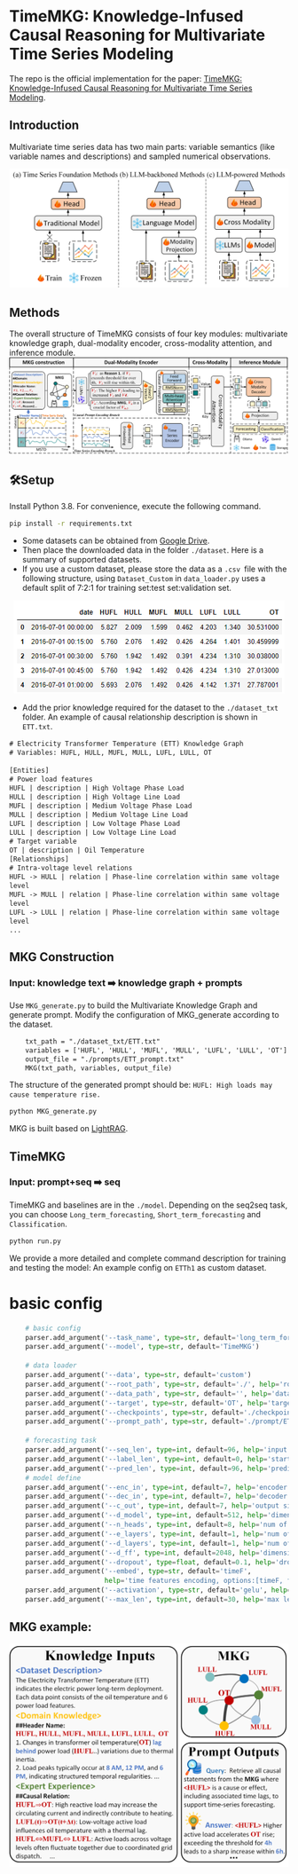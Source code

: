 # TimeMKG: Knowledge-Infused Causal Reasoning for Multivariate Time Series Modeling
The repo is the official implementation for the paper: [TimeMKG: Knowledge-Infused Causal Reasoning for Multivariate Time Series Modeling](https://arxiv.org/pdf/2508.09630).

## Introduction
Multivariate time series data has two main parts: variable semantics (like variable names and descriptions) and sampled numerical observations.

![Introduction](https://github.com/YifeiSunEcust/TimeMKG/blob/main/fig/Introduction.png)  

## Methods
The overall structure of TimeMKG consists of four key modules: multivariate knowledge graph, dual-modality encoder, cross-modality attention, and inference module.
![TimeMKG](https://github.com/YifeiSunEcust/TimeMKG/blob/main/fig/TimeMKG.png)  

## 🛠️Setup
Install Python 3.8. For convenience, execute the following command.
```bash
pip install -r requirements.txt
```
- Some datasets can be obtained from [Google Drive](https://drive.google.com/file/d/1l51QsKvQPcqILT3DwfjCgx8Dsg2rpjot/view). 
- Then place the downloaded data in the folder `./dataset`. Here is a summary of supported datasets.
- If you use a custom dataset, please store the data as a `.csv `file with the following structure, using `Dataset_Custom` in `data_loader.py` uses a default split of 7:2:1 for training set:test set:validation set.
<p align="center">
  <img src="https://github.com/YifeiSunEcust/TimeMKG/blob/main/fig/data.png" alt="csv">
</p>

- Add the prior knowledge required for the dataset to the `./dataset_txt` folder. An example of causal relationship description is shown in `ETT.txt`.

```
# Electricity Transformer Temperature (ETT) Knowledge Graph
# Variables: HUFL, HULL, MUFL, MULL, LUFL, LULL, OT

[Entities]
# Power load features
HUFL | description | High Voltage Phase Load
HULL | description | High Voltage Line Load
MUFL | description | Medium Voltage Phase Load
MULL | description | Medium Voltage Line Load
LUFL | description | Low Voltage Phase Load
LULL | description | Low Voltage Line Load
# Target variable
OT | description | Oil Temperature
[Relationships]
# Intra-voltage level relations
HUFL -> HULL | relation | Phase-line correlation within same voltage level
MUFL -> MULL | relation | Phase-line correlation within same voltage level
LUFL -> LULL | relation | Phase-line correlation within same voltage level
...
```

## MKG Construction
### Input: knowledge text ➡️  knowledge graph + prompts
Use `MKG_generate.py` to build the Multivariate Knowledge Graph and generate prompt. 
Modify the configuration of MKG_generate according to the dataset.
```
    txt_path = "./dataset_txt/ETT.txt"
    variables = ['HUFL', 'HULL', 'MUFL', 'MULL', 'LUFL', 'LULL', 'OT'] 
    output_file = "./prompts/ETT_prompt.txt" 
    MKG(txt_path, variables, output_file)
```
The structure of the generated prompt should be: `HUFL: High loads may cause temperature rise.`

```bash
python MKG_generate.py
```
MKG is built based on [LightRAG](https://github.com/HKUDS/LightRAG). 

## TimeMKG
### Input: prompt+seq ➡️  seq
TimeMKG and baselines are in the `./model`. Depending on the seq2seq task, you can choose `Long_term_forecasting`, `Short_term_forecasting` and `Classification`.
```bash
python run.py
```
We provide a more detailed and complete command description for training and testing the model:
An example config on `ETTh1` as custom dataset.
# basic config
```python
    # basic config
    parser.add_argument('--task_name', type=str, default='long_term_forecast')
    parser.add_argument('--model', type=str, default='TimeMKG')

    # data loader
    parser.add_argument('--data', type=str, default='custom')
    parser.add_argument('--root_path', type=str, default='./', help='root path of the data file')
    parser.add_argument('--data_path', type=str, default='', help='data file')
    parser.add_argument('--target', type=str, default='OT', help='target feature in S or MS task')
    parser.add_argument('--checkpoints', type=str, default='./checkpoints/', help='location of model checkpoints')
    parser.add_argument('--prompt_path', type=str, default='./prompt/ETT_prompts')

    # forecasting task
    parser.add_argument('--seq_len', type=int, default=96, help='input sequence length')
    parser.add_argument('--label_len', type=int, default=0, help='start token length')
    parser.add_argument('--pred_len', type=int, default=96, help='prediction sequence length')
    # model define
    parser.add_argument('--enc_in', type=int, default=7, help='encoder input size')
    parser.add_argument('--dec_in', type=int, default=7, help='decoder input size')
    parser.add_argument('--c_out', type=int, default=7, help='output size')
    parser.add_argument('--d_model', type=int, default=512, help='dimension of model')
    parser.add_argument('--n_heads', type=int, default=8, help='num of heads')
    parser.add_argument('--e_layers', type=int, default=1, help='num of encoder layers')
    parser.add_argument('--d_layers', type=int, default=1, help='num of decoder layers')
    parser.add_argument('--d_ff', type=int, default=2048, help='dimension of fcn')
    parser.add_argument('--dropout', type=float, default=0.1, help='dropout')
    parser.add_argument('--embed', type=str, default='timeF',
                        help='time features encoding, options:[timeF, fixed, learned]')
    parser.add_argument('--activation', type=str, default='gelu', help='activation')
    parser.add_argument('--max_len', type=int, default=30, help='max length of CPEncoder')
```

## MKG example:
![ETT_MKG](https://github.com/YifeiSunEcust/TimeMKG/blob/main/fig/Graphprompt.png)  
